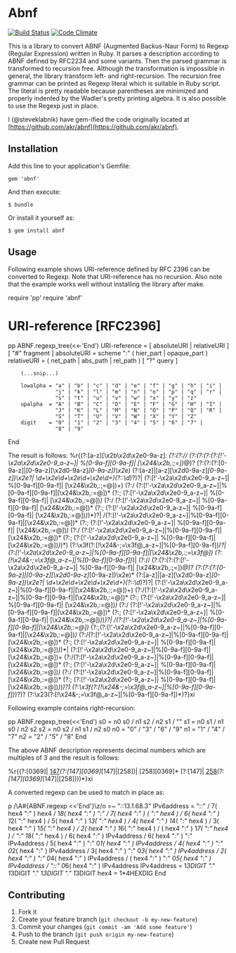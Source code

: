 # Abnf

[![Build Status](https://travis-ci.org/steveklabnik/abnf.png?branch=master)](https://travis-ci.org/steveklabnik/abnf) [![Code Climate](https://codeclimate.com/github/steveklabnik/abnf.png)](https://codeclimate.com/github/steveklabnik/abnf)

This is a library to convert ABNF (Augmented Backus-Naur Form) to Regexp
(Regular Expression) written in Ruby.  It parses a description according to
ABNF defined by RFC2234 and some variants.  Then the parsed grammar is
transformed to recursion free.  Although the transformation is impossible in
general, the library transform left- and right-recursion.  The recursion free
grammar can be printed as Regexp literal which is suitable in Ruby script.  The
literal is pretty readable because parentheses are minimized and properly
indented by the Wadler's pretty printing algebra.  It is also possible to use
the Regexp just in place.

I (@steveklabnik) have gem-ified the code originally located at
[https://github.com/akr/abnf](https://github.com/akr/abnf).

## Installation

Add this line to your application's Gemfile:

    gem 'abnf'

And then execute:

    $ bundle

Or install it yourself as:

    $ gem install abnf

## Usage

Following example shows URI-reference defined by RFC 2396 can be converted to
Regexp.
Note that URI-reference has no recursion.
Also note that the example works well without installing the library after make.

  require 'pp'
  require 'abnf'

  # URI-reference [RFC2396]
  pp ABNF.regexp_tree(<<-'End')
        URI-reference = [ absoluteURI | relativeURI ] [ "#" fragment ]
        absoluteURI   = scheme ":" ( hier_part | opaque_part )
        relativeURI   = ( net_path | abs_path | rel_path ) [ "?" query ]

        (...snip...)

        lowalpha = "a" | "b" | "c" | "d" | "e" | "f" | "g" | "h" | "i" |
                   "j" | "k" | "l" | "m" | "n" | "o" | "p" | "q" | "r" |
                   "s" | "t" | "u" | "v" | "w" | "x" | "y" | "z"
        upalpha  = "A" | "B" | "C" | "D" | "E" | "F" | "G" | "H" | "I" |
                   "J" | "K" | "L" | "M" | "N" | "O" | "P" | "Q" | "R" |
                   "S" | "T" | "U" | "V" | "W" | "X" | "Y" | "Z"
        digit    = "0" | "1" | "2" | "3" | "4" | "5" | "6" | "7" |
                   "8" | "9"
  End

The result is follows:
  %r{(?:[a-z][\x2b\x2d\x2e0-9a-z]*:
        (?:(?://
              (?:(?:(?:(?:[!'-\x2a\x2d\x2e0-9_a-z~]|
                          %[0-9a-f][0-9a-f]|
                          [\x24&\x2b,:;=])*@)?
                    (?:(?:(?:[0-9a-z]|[0-9a-z][\x2d0-9a-z]*[0-9a-z])\x2e)*
                       (?:[a-z]|[a-z][\x2d0-9a-z]*[0-9a-z])\x2e?|
                       \d+\x2e\d+\x2e\d+\x2e\d+)(?::\d*)?)?|
                 (?:[!'-\x2a\x2d\x2e0-9_a-z~]|
                    %[0-9a-f][0-9a-f]|
                    [\x24&\x2b,:;=@])+)
              (?:/
                 (?:[!'-\x2a\x2d\x2e0-9_a-z~]|%[0-9a-f][0-9a-f]|[\x24&\x2b,:=@])*
                 (?:;
                    (?:[!'-\x2a\x2d\x2e0-9_a-z~]|
                       %[0-9a-f][0-9a-f]|
                       [\x24&\x2b,:=@])*)*
                 (?:/
                    (?:[!'-\x2a\x2d\x2e0-9_a-z~]|
                       %[0-9a-f][0-9a-f]|
                       [\x24&\x2b,:=@])*
                    (?:;
                       (?:[!'-\x2a\x2d\x2e0-9_a-z~]|
                          %[0-9a-f][0-9a-f]|
                          [\x24&\x2b,:=@])*)*)*)?|
              /(?:[!'-\x2a\x2d\x2e0-9_a-z~]|%[0-9a-f][0-9a-f]|[\x24&\x2b,:=@])*
              (?:;
                 (?:[!'-\x2a\x2d\x2e0-9_a-z~]|
                    %[0-9a-f][0-9a-f]|
                    [\x24&\x2b,:=@])*)*
              (?:/
                 (?:[!'-\x2a\x2d\x2e0-9_a-z~]|%[0-9a-f][0-9a-f]|[\x24&\x2b,:=@])*
                 (?:;
                    (?:[!'-\x2a\x2d\x2e0-9_a-z~]|
                       %[0-9a-f][0-9a-f]|
                       [\x24&\x2b,:=@])*)*)*)
           (?:\x3f(?:[!\x24&-;=\x3f@_a-z~]|%[0-9a-f][0-9a-f])*)?|
           (?:[!'-\x2a\x2d\x2e0-9_a-z~]|%[0-9a-f][0-9a-f]|[\x24&\x2b,:;=\x3f@])
           (?:[!\x24&-;=\x3f@_a-z~]|%[0-9a-f][0-9a-f])*)|
        (?://
           (?:(?:(?:(?:[!'-\x2a\x2d\x2e0-9_a-z~]|
                       %[0-9a-f][0-9a-f]|
                       [\x24&\x2b,:;=])*@)?
                 (?:(?:(?:[0-9a-z]|[0-9a-z][\x2d0-9a-z]*[0-9a-z])\x2e)*
                    (?:[a-z]|[a-z][\x2d0-9a-z]*[0-9a-z])\x2e?|
                    \d+\x2e\d+\x2e\d+\x2e\d+)(?::\d*)?)?|
              (?:[!'-\x2a\x2d\x2e0-9_a-z~]|%[0-9a-f][0-9a-f]|[\x24&\x2b,:;=@])+)
           (?:/(?:[!'-\x2a\x2d\x2e0-9_a-z~]|%[0-9a-f][0-9a-f]|[\x24&\x2b,:=@])*
              (?:;
                 (?:[!'-\x2a\x2d\x2e0-9_a-z~]|
                    %[0-9a-f][0-9a-f]|
                    [\x24&\x2b,:=@])*)*
              (?:/
                 (?:[!'-\x2a\x2d\x2e0-9_a-z~]|%[0-9a-f][0-9a-f]|[\x24&\x2b,:=@])*
                 (?:;
                    (?:[!'-\x2a\x2d\x2e0-9_a-z~]|
                       %[0-9a-f][0-9a-f]|
                       [\x24&\x2b,:=@])*)*)*)?|
           /(?:[!'-\x2a\x2d\x2e0-9_a-z~]|%[0-9a-f][0-9a-f]|[\x24&\x2b,:=@])*
           (?:;(?:[!'-\x2a\x2d\x2e0-9_a-z~]|%[0-9a-f][0-9a-f]|[\x24&\x2b,:=@])*)*
           (?:/(?:[!'-\x2a\x2d\x2e0-9_a-z~]|%[0-9a-f][0-9a-f]|[\x24&\x2b,:=@])*
              (?:;
                 (?:[!'-\x2a\x2d\x2e0-9_a-z~]|
                    %[0-9a-f][0-9a-f]|
                    [\x24&\x2b,:=@])*)*)*|
           (?:[!'-\x2a\x2d\x2e0-9_a-z~]|%[0-9a-f][0-9a-f]|[\x24&\x2b,;=@])+
           (?:/(?:[!'-\x2a\x2d\x2e0-9_a-z~]|%[0-9a-f][0-9a-f]|[\x24&\x2b,:=@])*
              (?:;
                 (?:[!'-\x2a\x2d\x2e0-9_a-z~]|
                    %[0-9a-f][0-9a-f]|
                    [\x24&\x2b,:=@])*)*
              (?:/
                 (?:[!'-\x2a\x2d\x2e0-9_a-z~]|%[0-9a-f][0-9a-f]|[\x24&\x2b,:=@])*
                 (?:;
                    (?:[!'-\x2a\x2d\x2e0-9_a-z~]|
                       %[0-9a-f][0-9a-f]|
                       [\x24&\x2b,:=@])*)*)*)?)
        (?:\x3f(?:[!\x24&-;=\x3f@_a-z~]|%[0-9a-f][0-9a-f])*)?)?
     (?:\x23(?:[!\x24&-;=\x3f@_a-z~]|%[0-9a-f][0-9a-f])*)?}xi


Following example contains right-recursion:

  pp ABNF.regexp_tree(<<'End')
    s0 = n0 s0 / n1 s2 / n2 s1 / ""
    s1 = n0 s1 / n1 s0 / n2 s2
    s2 = n0 s2 / n1 s1 / n2 s0
    n0 = "0" / "3" / "6" / "9"
    n1 = "1" / "4" / "7"
    n2 = "2" / "5" / "8"
  End

The above ABNF description represents decimal numbers
which are multiples of 3 and the result is follows:

  %r{(?:[0369]|
        [147](?:[0369]|[147][0369]*[258])*(?:[147][0369]*[147]|[258])|
        [258][0369]*
        (?:[147]|
           [258](?:[0369]|[147][0369]*[258])*(?:[147][0369]*[147]|[258])))*}xi

A converted regexp can be used to match in place as:

  p /\A#{ABNF.regexp <<'End'}\z/o =~ "::13.1.68.3"
    IPv6address = "::"                  /
          7( hex4 ":" )          hex4   /
        1*8( hex4 ":" )      ":"        /
          7( hex4 ":" )    ( ":" hex4 ) /
          6( hex4 ":" ) 1*2( ":" hex4 ) /
          5( hex4 ":" ) 1*3( ":" hex4 ) /
          4( hex4 ":" ) 1*4( ":" hex4 ) /
          3( hex4 ":" ) 1*5( ":" hex4 ) /
          2( hex4 ":" ) 1*6( ":" hex4 ) /
           ( hex4 ":" ) 1*7( ":" hex4 ) /
                  ":"   1*8( ":" hex4 ) /
          6( hex4 ":" )                     IPv4address /
          6( hex4 ":" ) ":"                 IPv4address /
          5( hex4 ":" ) ":" 0*1( hex4 ":" ) IPv4address /
          4( hex4 ":" ) ":" 0*2( hex4 ":" ) IPv4address /
          3( hex4 ":" ) ":" 0*3( hex4 ":" ) IPv4address /
          2( hex4 ":" ) ":" 0*4( hex4 ":" ) IPv4address /
           ( hex4 ":" ) ":" 0*5( hex4 ":" ) IPv4address /
                  "::"      0*6( hex4 ":" ) IPv4address
    IPv4address = 1*3DIGIT "." 1*3DIGIT "." 1*3DIGIT "." 1*3DIGIT
    hex4    = 1*4HEXDIG
  End

## Contributing

1. Fork it
2. Create your feature branch (`git checkout -b my-new-feature`)
3. Commit your changes (`git commit -am 'Add some feature'`)
4. Push to the branch (`git push origin my-new-feature`)
5. Create new Pull Request
